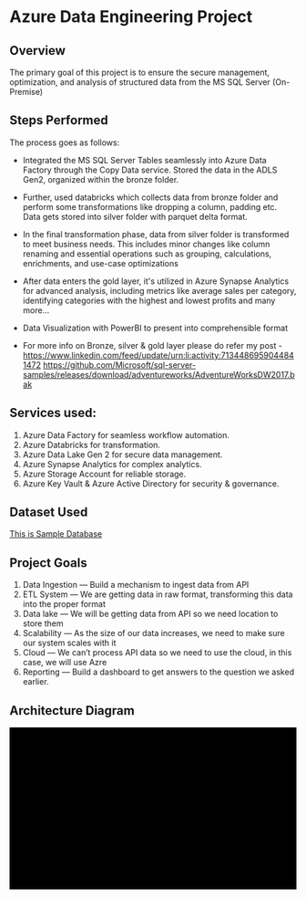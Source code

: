# Azure Data Engineering Project

## Overview
The primary goal of this project is to ensure the secure management, optimization, and analysis of structured data from the MS SQL Server (On-Premise)

## Steps Performed
The process goes as follows:

- Integrated the MS SQL Server Tables seamlessly into Azure Data Factory through the Copy Data service. Stored the  data in the ADLS Gen2, organized within the bronze folder.
- Further, used databricks which collects data from bronze folder and perform some transformations like dropping a column, padding etc. Data gets stored into silver folder with parquet delta format.
- In the final transformation phase, data from silver folder is transformed to meet business needs. This includes minor changes like column renaming and essential operations such as grouping, calculations, enrichments, and use-case optimizations
- After data enters the gold layer, it's utilized in Azure Synapse Analytics for advanced analysis, including metrics like average sales per category, identifying categories with the highest and lowest profits 
  and many more…
- Data Visualization with PowerBI to present into comprehensible format 

- For more info on Bronze, silver & gold layer please do refer my post - https://www.linkedin.com/feed/update/urn:li:activity:7134486959044841472
https://github.com/Microsoft/sql-server-samples/releases/download/adventureworks/AdventureWorksDW2017.bak
## Services used:
1. Azure Data Factory for seamless workflow automation.
2. Azure Databricks for transformation.
3. Azure Data Lake Gen 2 for secure data management.
4. Azure Synapse Analytics for complex analytics.
5. Azure Storage Account for reliable storage.
6. Azure Key Vault & Azure Active Directory for security & governance.


## Dataset Used
[This is Sample Database](https://github.com/Microsoft/sql-server-samples/releases/download/adventureworks/AdventureWorksDW2017.bak)


## Project Goals
1. Data Ingestion — Build a mechanism to ingest data from API
2. ETL System — We are getting data in raw format, transforming this data into the proper format
3. Data lake — We will be getting data from API so we need location to store them
4. Scalability — As the size of our data increases, we need to make sure our system scales with it
5. Cloud — We can’t process API data so we need to use the cloud, in this case, we will use Azre
6. Reporting — Build a dashboard to get answers to the question we asked earlier.


## Architecture Diagram
<img src="architecture diagram.gif">
